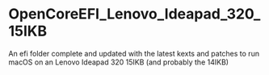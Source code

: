 # OpenCoreEFI_Lenovo_Ideapad_320_15IKB
An efi folder complete and updated with the latest kexts and patches to run macOS on an Lenovo Ideapad 320 15IKB (and probably the 14IKB)
